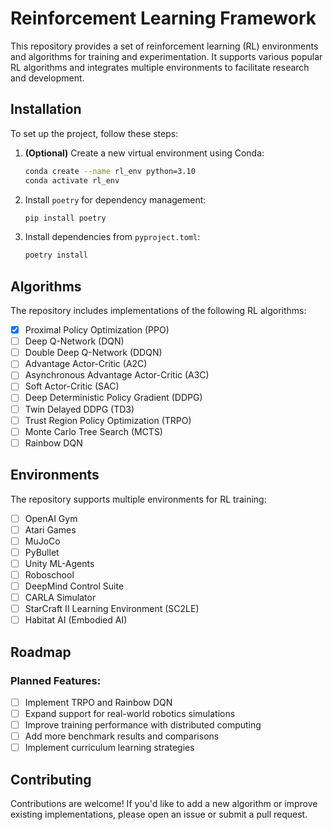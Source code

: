 # Reinforcement Learning Framework

This repository provides a set of reinforcement learning (RL) environments and algorithms for training and experimentation. It supports various popular RL algorithms and integrates multiple environments to facilitate research and development.

## Installation

To set up the project, follow these steps:

1. **(Optional)** Create a new virtual environment using Conda:
   ```bash
   conda create --name rl_env python=3.10
   conda activate rl_env
   ```

2. Install `poetry` for dependency management:
   ```bash
   pip install poetry
   ```

3. Install dependencies from `pyproject.toml`:
   ```bash
   poetry install
   ```

## Algorithms

The repository includes implementations of the following RL algorithms:

- [x] Proximal Policy Optimization (PPO)
- [ ] Deep Q-Network (DQN)
- [ ] Double Deep Q-Network (DDQN)
- [ ] Advantage Actor-Critic (A2C)
- [ ] Asynchronous Advantage Actor-Critic (A3C)
- [ ] Soft Actor-Critic (SAC)
- [ ] Deep Deterministic Policy Gradient (DDPG)
- [ ] Twin Delayed DDPG (TD3)
- [ ] Trust Region Policy Optimization (TRPO)
- [ ] Monte Carlo Tree Search (MCTS)
- [ ] Rainbow DQN

## Environments

The repository supports multiple environments for RL training:

- [ ] OpenAI Gym
- [ ] Atari Games
- [ ] MuJoCo
- [ ] PyBullet
- [ ] Unity ML-Agents
- [ ] Roboschool
- [ ] DeepMind Control Suite
- [ ] CARLA Simulator
- [ ] StarCraft II Learning Environment (SC2LE)
- [ ] Habitat AI (Embodied AI)

## Roadmap

### Planned Features:
- [ ] Implement TRPO and Rainbow DQN
- [ ] Expand support for real-world robotics simulations
- [ ] Improve training performance with distributed computing
- [ ] Add more benchmark results and comparisons
- [ ] Implement curriculum learning strategies

## Contributing

Contributions are welcome! If you'd like to add a new algorithm or improve existing implementations, please open an issue or submit a pull request.